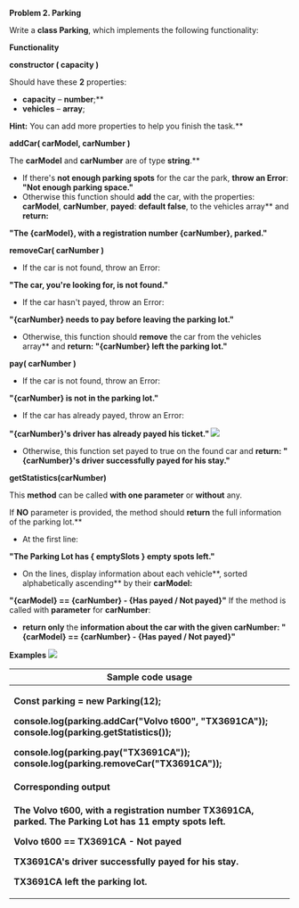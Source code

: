﻿
**Problem 2. Parking** 

Write a **class Parking**, which implements the following functionality: 

**Functionality** 

**constructor ( capacity )** 

Should have these **2** properties: 

- **capacity** – **number**;** 
- **vehicles** – **array**; 

**Hint:** You can add more properties to help you finish the task.**   

**addCar( carModel, carNumber )** 

The **carModel** and **carNumber** are of type **string**.**  

- If there's **not enough parking spots** for the car the park, **throw an Error**: **"Not enough parking space."** 
- Otherwise this function should **add** the car, with the properties: **carModel**, **carNumber**, **payed**: **default false**, to the vehicles array** and **return:** 

**"The {carModel}, with a registration number {carNumber}, parked."** 

**removeCar( carNumber )** 

- If the car is not found, throw an Error: 

**"The car, you're looking for, is not found."** 

- If the car hasn't payed, throw an Error: 

**"{carNumber} needs to pay before leaving the parking lot."** 

- Otherwise, this function should **remove** the car from the vehicles array** and **return: "{carNumber} left the parking lot."** 

**pay( carNumber )**  

- If the car is not found, throw an Error: 

**"{carNumber} is not in the parking lot."** 

- If the car has already payed, throw an Error: 

**"{carNumber}'s driver has already payed his ticket." ![](Aspose.Words.971e7758-ccd8-460b-b1e8-9ed61cb65702.001.png)**

- Otherwise, this function set payed to true on the found car and **return: "{carNumber}'s driver successfully payed for his stay."** 

**getStatistics(carNumber)**  

This **method** can be called **with one parameter** or **without** any. 

If **NO** parameter is provided, the method should **return** the full information of the parking lot.** 

- At the first line: 

**"The Parking Lot has { emptySlots } empty spots left."**  

- On the lines, display information about each vehicle**, sorted alphabetically ascending** by their **carModel:** 

**"{carModel} == {carNumber} - {Has payed / Not payed}"** If the method is called with **parameter** for **carNumber**: 

- **return only** the **information about the car with the given carNumber: "{carModel} == {carNumber} - {Has payed / Not payed}"** 

**Examples  ![](Aspose.Words.971e7758-ccd8-460b-b1e8-9ed61cb65702.001.png)**



|**Sample code usage**|
| - |
|<p>**Const parking = new Parking(12);** </p><p>**console.log(parking.addCar("Volvo t600", "TX3691CA")); console.log(parking.getStatistics());** </p><p>**console.log(parking.pay("TX3691CA")); console.log(parking.removeCar("TX3691CA"));** </p>|
|**Corresponding output**|
|<p>**The Volvo t600, with a registration number TX3691CA, parked. The Parking Lot has 11 empty spots left.** </p><p>**Volvo t600 == TX3691CA - Not payed** </p><p>**TX3691CA's driver successfully payed for his stay.** </p><p>**TX3691CA left the parking lot.** </p>|


